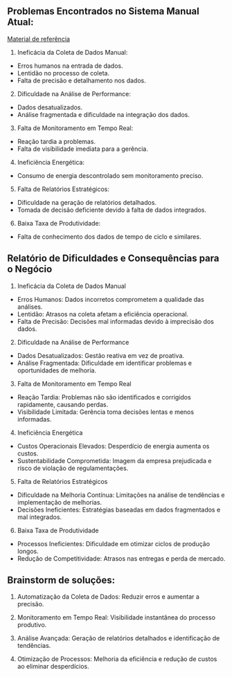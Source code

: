 ## Problemas Encontrados no Sistema Manual Atual:

[Material de referência](https://cainaantunes.notion.site/Engenharia-de-Software-7e6ce48beeb348909e40460158c29e91)

1. Ineficácia da Coleta de Dados Manual:
- Erros humanos na entrada de dados.
- Lentidão no processo de coleta.
- Falta de precisão e detalhamento nos dados.

2. Dificuldade na Análise de Performance:
- Dados desatualizados.
- Análise fragmentada e dificuldade na integração dos dados.

3. Falta de Monitoramento em Tempo Real:
- Reação tardia a problemas.
- Falta de visibilidade imediata para a gerência.

4. Ineficiência Energética:
- Consumo de energia descontrolado sem monitoramento preciso.

5. Falta de Relatórios Estratégicos:
- Dificuldade na geração de relatórios detalhados.
- Tomada de decisão deficiente devido à falta de dados integrados.

6. Baixa Taxa de Produtividade:
- Falta de conhecimento dos dados de tempo de ciclo e similares. 


## Relatório de Dificuldades e Consequências para o Negócio

1. Ineficácia da Coleta de Dados Manual
- Erros Humanos: Dados incorretos comprometem a qualidade das análises.
- Lentidão: Atrasos na coleta afetam a eficiência operacional.
- Falta de Precisão: Decisões mal informadas devido à imprecisão dos dados.

2. Dificuldade na Análise de Performance
- Dados Desatualizados: Gestão reativa em vez de proativa.
- Análise Fragmentada: Dificuldade em identificar problemas e oportunidades de melhoria.

3. Falta de Monitoramento em Tempo Real
- Reação Tardia: Problemas não são identificados e corrigidos rapidamente, causando perdas.
- Visibilidade Limitada: Gerência toma decisões lentas e menos informadas.

4. Ineficiência Energética
- Custos Operacionais Elevados: Desperdício de energia aumenta os custos.
- Sustentabilidade Comprometida: Imagem da empresa prejudicada e risco de violação de regulamentações.

5. Falta de Relatórios Estratégicos
- Dificuldade na Melhoria Contínua: Limitações na análise de tendências e implementação de melhorias.
- Decisões Ineficientes: Estratégias baseadas em dados fragmentados e mal integrados.

6. Baixa Taxa de Produtividade
- Processos Ineficientes: Dificuldade em otimizar ciclos de produção longos.
- Redução de Competitividade: Atrasos nas entregas e perda de mercado.


## Brainstorm de soluções:

1. Automatização da Coleta de Dados: Reduzir erros e aumentar a precisão.

2. Monitoramento em Tempo Real: Visibilidade instantânea do processo produtivo.

3. Análise Avançada: Geração de relatórios detalhados e identificação de tendências.

4. Otimização de Processos: Melhoria da eficiência e redução de custos ao eliminar desperdícios.


